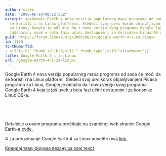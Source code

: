 ```yaml
---
author: slaks
date: "2006-06-14T08:22:53Z"
excerpt: <p>Google Earth 4 nova verzija popularnog mapa programa od sada će moći da
  se koristi i na Linux platformi. Sledeći svoj prvi korak objavljivanjem Picasa programa
  za Linux, Google je odlučio da i novu verzju svog programa Google Earth 4 koja je
  jo&scaron; uvek u beta fazi učini dostupnim i za korisnike Linux OS-a. </p><p>&nbsp;</p>
guid: https://forum.linuxo.org/2006/06/14/google-earth-4-i-za-linux/
id: 1178
tc-thumb-fld:
- a:2:{s:9:"_thumb_id";b:0;s:11:"_thumb_type";s:10:"attachment";}
title: Google Earth 4 i za Linux
url: /google-earth-4-i-za-linux/
---
```

Google Earth 4 nova verzija popularnog mapa programa od sada će moći da se koristi i na Linux platformi. Sledeći svoj prvi korak objavljivanjem Picasa programa za Linux, Google je odlučio da i novu verzju svog programa Google Earth 4 koja je jo&scaron; uvek u beta fazi učini dostupnim i za korisnike Linux OS-a. 

&nbsp;

<!--break-->

&nbsp;

Detaljnije o ovom programu pročitajte na zvaničnoj web stranici Google Earth-a [ovde.](http://earth.google.com/) 

A za preuzimanje Google Earth 4 za Linux posetite ovaj [link.](http://earth.google.com/download-earth.html)

[Креирај тему форума везану за овај текст](https://linuxo.org/nova-tema-na-forumu/?se_pid=1178)